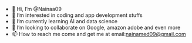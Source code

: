 - 👋 Hi, I’m @Nainaa09
- 👀 I’m interested in coding and app development stuffs
- 🌱 I’m currently learning AI and data science 
- 💞️ I’m looking to collaborate on Google, amazon adobe and even more
- 📫 How to reach me come and get me at email:nainamed09@gmail.com 

<!---
Nainaa09/Nainaa09 is a ✨ special ✨ repository because its `README.md` (this file) appears on your GitHub profile.
You can click the Preview link to take a look at your changes.
--->
